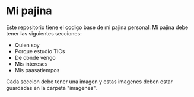 # Mi pajina 

Este repositorio tiene el codigo base de mi pajina personal: Mi pajina debe tener las siguientes secciones:
- Quien soy
- Porque estudio TICs
- De donde vengo
- Mis intereses
- Mis paasatiempos

Cada seccion debe tener una imagen y estas imagenes deben estar guardadas en la carpeta "imagenes".
  
